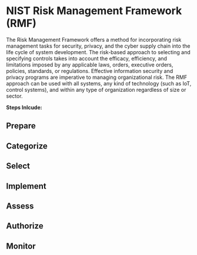 # NIST Risk Management Framework (RMF)
The Risk Management Framework offers a method for incorporating risk management tasks for security, privacy, and the cyber supply chain into the life cycle of system development. The risk-based approach to selecting and specifying controls takes into account the efficacy, efficiency, and limitations imposed by any applicable laws, orders, executive orders, policies, standards, or regulations. Effective information security and privacy programs are imperative to managing organizational risk. The RMF approach can be used with all systems, any kind of technology (such as IoT, control systems), and within any type of organization regardless of size or sector.

<b>Steps Inlcude:</b>
## Prepare
## Categorize 
## Select 
## Implement 
## Assess 
## Authorize
## Monitor
